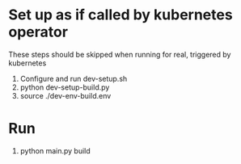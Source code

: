 
# Set up as if called by kubernetes operator
These steps should be skipped when running for real, triggered by kubernetes
1. Configure and run dev-setup.sh
2. python dev-setup-build.py   
3. source ./dev-env-build.env

# Run
1. python main.py build

